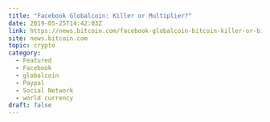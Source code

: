 ```yaml
---
title: "Facebook Globalcoin: Killer or Multiplier?"
date: 2019-05-25T14:42:03Z
link: https://news.bitcoin.com/facebook-globalcoin-bitcoin-killer-or-bitcoin-multiplier/?utm_medium=RSS&utm_source=hune
site: news.bitcoin.com
topic: crypto
category:
  - Featured
  - Facebook
  - globalcoin
  - Paypal
  - Social Network
  - world currency
draft: false
---
```

